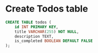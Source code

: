 # Create Todos table
```sql
CREATE TABLE todos (
    id INT PRIMARY KEY,
    title VARCHAR(255) NOT NULL,
    description TEXT,
    is_completed BOOLEAN DEFAULT FALSE
);
```
